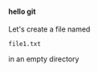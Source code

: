 #### hello git

Let's create a file named
```text
file1.txt
```
in an empty directory

<aside class="notes">
</aside>

